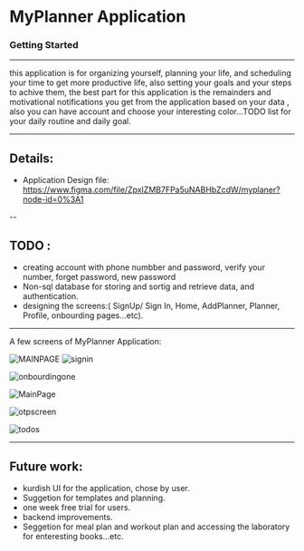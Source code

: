 # **MyPlanner Application**



### Getting Started
--- 

 this application is for organizing yourself, planning your life, and scheduling your time to get more productive life, also setting your goals and your steps to achive them, the best part for this application is the remainders and motivational notifications you get from the application based on your data , also you can have account and choose your interesting color...TODO list for your daily routine and daily goal.
 

 ---
 ## Details:
 - Application Design file: https://www.figma.com/file/ZpxIZMB7FPa5uNABHbZcdW/myplaner?node-id=0%3A1 
 
 --
 ## TODO :

- creating account with phone numbber and password, verify your number, forget password, new password 
- Non-sql database for storing and sortig and retrieve data, and authentication. 
- designing the screens:( SignUp/ Sign In, Home, AddPlanner, Planner, Profile, onbourding pages...etc).
---
A few screens of MyPlanner Application:

![MAINPAGE](https://user-images.githubusercontent.com/106477788/179392035-4337f900-3dc6-4da4-aec8-61a97c562080.PNG)
![signin](https://user-images.githubusercontent.com/106477788/179392036-e92e3cc1-96cb-4f84-b030-8c4b01ea10d8.PNG)

![onbourdingone](https://user-images.githubusercontent.com/106477788/179392037-eb9a122d-2114-4e3f-84da-aac88bbc2535.PNG) 

![MainPage](https://user-images.githubusercontent.com/106477788/180181342-ef51809d-08f8-49cf-83d5-aac9906ea95f.PNG)

![otpscreen](https://user-images.githubusercontent.com/106477788/180181352-b8289c0b-ad1d-414c-a07e-0b9b102e5e89.PNG)

![todos](https://user-images.githubusercontent.com/106477788/180183364-a28ab15a-c69f-49c0-b6ea-f587c819c28e.PNG)

---
## Future work:
- kurdish UI for the application, chose by user.
- Suggetion for templates and planning.
- one week free trial for users.
- backend improvements.
- Seggetion for meal plan and workout plan and accessing the laboratory for enteresting books...etc.



